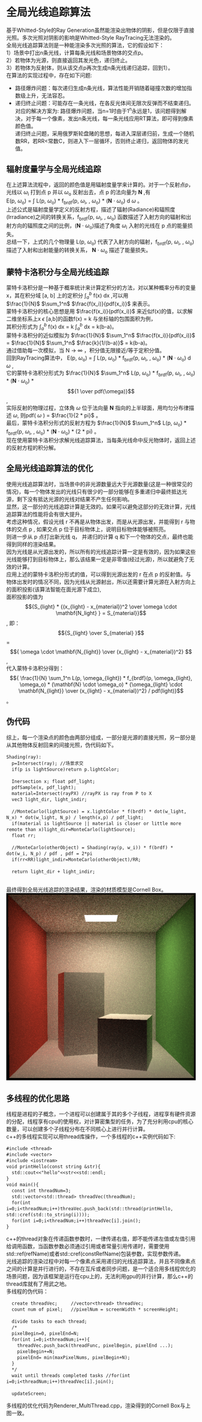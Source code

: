 # 全局光线追踪算法
基于Whitted-Style的Ray Generation虽然能渲染出物体的阴影，但是仅限于直接光照。多次光照对阴影的影响是Whitted-Style RayTracing无法渲染的。<br>
全局光线追踪算法则是一种能渲染多次光照的算法，它的假设如下：<br>
1）场景中打出n条光线，计算每条光线和场景物体的交点p。<br>
2）若物体为光源，则直接返回其发光色，递归终止。<br>
3）若物体为反射体，则从该交点p再次生成n条光线递归追踪，回到1）。<br>
在算法的实现过程中，存在如下问题: <br>
- 路径爆炸问题：每次递归生成n条光线，算法性能开销随着碰撞次数的增加指数级上升，无法容忍。
- 递归终止问题：可能存在一条光线，在各反光体间无限次反弹而不结束递归。<br>
对应的解决方案为:
路径爆炸问题，当n=1时由于1<sup>n</sup>永远是1，该问题得到解决，对于每一个像素，发出n条光线，每一条光线应用RT算法，即可得到像素颜色值。<br>
递归终止问题，采用俄罗斯轮盘赌的思想，每进入深层递归前，生成一个随机数RR，若RR<常数C，则进入下一层循环，否则终止递归，返回物体的发光值。<br>

## 辐射度量学与全局光线追踪
在上述算法流程中，返回的颜色值是用辐射度量学来计算的。对于一个反射点p，光线以 $\omega$<sub>i</sub> 打到点 p 并以 $\omega$<sub>o</sub> 反射出去，点 p 的法向量为 $\mathbf{N}$ ,有<br>
E(p, $\omega$<sub>o</sub>) = $\int$ L(p, $\omega$<sub>o</sub>) * f<sub>brdf</sub>(p, $\omega$<sub>i</sub>, , $\omega$<sub>o</sub>) * ($\mathbf{N}$ $\cdot$ $\omega$<sub>o</sub>) d $\omega$ 。<br>
上述公式是辐射度量学定义的反射方程，描述了辐射(Radiance)和辐照度(Irradiance)之间的转换关系，f<sub>brdf</sub>(p, $\omega$<sub>i</sub>, , $\omega$<sub>o</sub>) 函数描述了入射方向的辐射和出射方向的辐照度之间的比例，($\mathbf{N}$ $\cdot$ $\omega$<sub>o</sub>)描述了角度 $\omega$<sub>i</sub> 入射的光线在 p 点的能量损失。<br>
总结一下，上式的几个物理量 L(p, $\omega$<sub>o</sub>) 代表了入射方向的辐射，f<sub>brdf</sub>(p, $\omega$<sub>i</sub>, , $\omega$<sub>o</sub>) 描述了入射和出射能量的转换关系， $\mathbf{N}$ $\cdot$ $\omega$<sub>o</sub> 描述了能量损失。<br>

## 蒙特卡洛积分与全局光线追踪
蒙特卡洛积分是一种基于概率统计来计算定积分的方法，对以某种概率分布的变量x，其在积分域 [a, b] 上的定积分 $\int_a^b$ f(x) dx ,可以用<br> 
$\frac{1}{N}$ $\sum_1^n$ $\frac{f(x_i)}{pdf(x_i)}$ 来表示。<br>
蒙特卡洛积分的核心思想是用 $\frac{f(x_i)}{pdf(x_i)}$ 来近似f(x)的值，以求解二维坐标系上x $\epsilon$ [a,b]的函数f(x) = k 与坐标轴的包围面积为例，<br>
其积分形式为 $\int_a^b$ f(x) dx = k $\int_a^b$ dx = k(b-a)。<br>
蒙特卡洛积分的近似模拟为 $\frac{1}{N}$ $\sum_1^n$ $\frac{f(x_i)}{pdf(x_i)}$ = $\frac{1}{N}$ $\sum_1^n$ $\frac{k}{1/(b-a)}$ = k(b-a)。<br>
通过借助每一次模拟，当 N -> $\infty$ ，积分值无限接近/等于定积分值。<br>
回到RayTracing算法中， E(p, $\omega$<sub>o</sub>) = $\int$ L(p, $\omega$<sub>o</sub>) * f<sub>brdf</sub>(p, $\omega$<sub>i</sub>, , $\omega$<sub>o</sub>) * ($\mathbf{N}$ $\cdot$ $\omega$<sub>o</sub>) d $\omega$ ,<br>
它的蒙特卡洛积分形式为 $\frac{1}{N}$ $\sum_1^n$ L(p, $\omega$<sub>o</sub>) * f<sub>brdf</sub>(p, $\omega$<sub>i</sub>, , $\omega$<sub>o</sub>) * ($\mathbf{N}$ $\cdot$ $\omega$<sub>o</sub>) * $${1 \over pdf(\omega)}$$ , <br>
实际反射的物理过程，立体角 $\omega$ 位于法向量 $\mathbf{N}$ 指向的上半球面，用均匀分布律描述 $\omega$, 则pdf( $\omega$ ) = $\frac{1}{2 * pi}$ 。 <br>
最后，蒙特卡洛积分形式的反射方程为 $\frac{1}{N}$ $\sum_1^n$ L(p, $\omega$<sub>o</sub>) * f<sub>brdf</sub>(p, $\omega$<sub>i</sub>, , $\omega$<sub>o</sub>) * ($\mathbf{N}$ $\cdot$ $\omega$<sub>o</sub>) * (2 * pi) 。<br>
现在使用蒙特卡洛积分求解光线追踪算法，当每条光线命中反光物体时，返回上述的反射方程的积分解。

## 全局光线追踪算法的优化
使用光线追踪算法时，当场景中的非光源数量远大于光源数量(这是一种很常见的情况)，每一个物体发出的光线只有很少的一部分能够在多重递归中最终抵达光源，剩下没有抵达光源的光线对结果不产生任何影响。<br>
显然，这一部分的光线追踪计算是无效的。如果可以避免这部分的无效计算，光线追踪算法的性能将会有很大提升。<br>
考虑这种情况，假设光线 r 不再是从物体出发，而是从光源出发，并能得到 r 与物体的交点 p , 如果交点 p 位于目标物体上，说明目标物体能够被照亮。<br>
则进一步从 p 点打出新光线 q， 并递归的计算 q 和下一个物体的交点，最终也能得到同样的渲染结果。<br>
因为光线是从光源出发的，所以所有的光线追踪计算一定是有效的，因为如果这些光线能够打到目标物体上，那么该结果一定是非零值(经过光源)，所以就避免了无效的计算。<br>
应用上述的蒙特卡洛积分形式的值，可以得到光源出发的 r 在点 p 的反射值。与物体出发时的情况不同，因为光线从光源射出，所以还需要计算光源在入射方向上的面积投影(该算法智能在面光源下成立),<br>
面积投影的值为 $${S_{light} * {(x_{light} - x_{material})^2 \over \omega \cdot \mathbf{N_light} }   = S_{material}}$$ , 即：<br>
$${S_{light} \over S_{material} }$$ = $${ \omega \cdot \mathbf{N_{light}} \over (x_{light} - x_{material})^2} $$ ,<br>
代入蒙特卡洛积分得到： $${ \frac{1}{N} \sum_1^n L(p, \omega_{light}) * f_{brdf}(p, \omega_{light}, \omega_o) * (\mathbf{N} \cdot \omega_o) * {\omega_{light} \cdot \mathbf{N_{light}} \over (x_{light} - x_{material})^2} / pdf(light)}$$  。

## 伪代码
综上，每一个渲染点的颜色由两部分组成，一部分是光源的直接光照，另一部分是从其他物体反射回来的间接光照，伪代码如下。
```
Shading(ray):
  p=Intersect(ray); //场景求交
  if(p is lightSource)return p.lightColor;

  Inersection x; float pdf_light;
  pdfSample(x, pdf_light);
  material=Intersect(rayPX) //rayPX is ray from P to X
  vec3 light_dir, light_indir;

  //MonteCarlo(lightSource) = x.lightColor * f(brdf) * dot(w_light, N_x) * dot(w_light, N_p) / length(x,p) / pdf_light; 
  if(material is lightSource || material is closer or little more remote than x)light_dir=MonteCarlo(lightSource); 
  float rr;

  //MonteCarlo(otherObject) = Shading(ray(p, w_i)) * f(brdf) * dot(w_i, N_p) / pdf , pdf = 2*pi
  if(rr<RR)light_indir=MonteCarlo(otherObject)/RR; 

  return light_dir + light_indir;
  
```
最终得到全局光线追踪的渲染结果，渲染的材质模型是Cornell Box。
<br>![Cornell Box](https://github.com/xietinghao/games101/blob/master/GlobalRayTracing/CornellBox.png)<br>

## 多线程的优化思路
线程是进程的子概念，一个进程可以创建属于其的多个子线程，进程享有硬件资源的分配，线程享有cpu的使用权，对计算密集型的任务，为了充分利用cpu的核心数量，可以创建多个子线程分布在不同核心上进行并行计算。 <br>
c++的多线程实现可以用thread库操作，一个多线程的c++实例代码如下:
```
#include <thread>
#include <vector>
#include <iostream>
void printHello(const string &str){
  std::cout<<"hello"<<str<<std::endl;
}
void main(){
  const int threadNum=3;
  std::vector<std::thread> threadVec(threadNum);
  for(int i=0;i<threadNum;i++)threaVec.push_back(std::thread(printHello, std::cref(std::to_string(i))));
  for(int i=0;i<threadNum;i++)threadVec[i].join();
}
```
c++的thread对象在传递函数参数时，一律传递右值，即不能传递左值或左值引用给调用函数，当函数参数必须通过引用或者常量引用传递时，需要使用std::ref(refName)或者std::cref(constRefName)包装参数，实现参数传递。<br>
光线追踪的渲染过程中对每一个像素点采用递归的光线追踪算法，并且不同像素点之间的计算是并行进行的，不存在互斥或者同步问题，是一个适合用多线程优化的场景问题，因为该框架是运行在cpu上的，无法利用gpu的并行计算，那么c++的thread库就有了用武之地。<br>
多线程的伪代码：
```
  create threadVec;     //vector<thread> threadVec;
  count num of pixel;   //pixelNum = screenWidth * screenHeight;

  divide tasks to each thread;
  /*
  pixelBegin=0, pixelEnd=N;
  for(int i=0;i<threadNum;i++){
    threadVec.push_back(threadFunc, pixelBegin, pixelEnd ...);
    pixelBegin+=N;
    pixelEnd= min(maxPixelNums, pixelBegin+N);
  }
  */
  wait until threads completed tasks //for(int i=0;i<threadNum;i++)threadVec[i].join(); 

  updateScreen;
```
多线程的优化代码为Renderer_MultiThread.cpp，渲染得到的Cornell Box与上图一致。
